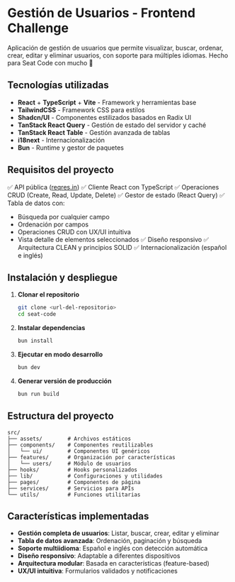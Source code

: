 # Gestión de Usuarios - Frontend Challenge

Aplicación de gestión de usuarios que permite visualizar, buscar, ordenar, crear, editar y eliminar usuarios, con soporte para múltiples idiomas.
Hecho para Seat Code con mucho :sparkling_heart:

## Tecnologías utilizadas

- **React** + **TypeScript** + **Vite** - Framework y herramientas base
- **TailwindCSS** - Framework CSS para estilos
- **Shadcn/UI** - Componentes estilizados basados en Radix UI
- **TanStack React Query** - Gestión de estado del servidor y caché
- **TanStack React Table** - Gestión avanzada de tablas
- **i18next** - Internacionalización
- **Bun** - Runtime y gestor de paquetes

## Requisitos del proyecto

✅ API pública ([reqres.in](https://reqres.in/))
✅ Cliente React con TypeScript
✅ Operaciones CRUD (Create, Read, Update, Delete)
✅ Gestor de estado (React Query)
✅ Tabla de datos con:
  - Búsqueda por cualquier campo
  - Ordenación por campos
  - Operaciones CRUD con UX/UI intuitiva
  - Vista detalle de elementos seleccionados
✅ Diseño responsivo
✅ Arquitectura CLEAN y principios SOLID
✅ Internacionalización (español e inglés)

## Instalación y despliegue

1. **Clonar el repositorio**
   ```bash
   git clone <url-del-repositorio>
   cd seat-code
   ```

2. **Instalar dependencias**
   ```bash
   bun install
   ```

3. **Ejecutar en modo desarrollo**
   ```bash
   bun dev
   ```

4. **Generar versión de producción**
   ```bash
   bun run build
   ```

## Estructura del proyecto

```
src/
├── assets/        # Archivos estáticos
├── components/    # Componentes reutilizables
│   └── ui/        # Componentes UI genéricos
├── features/      # Organización por características
│   └── users/     # Módulo de usuarios
├── hooks/         # Hooks personalizados
├── lib/           # Configuraciones y utilidades
├── pages/         # Componentes de página
├── services/      # Servicios para APIs
└── utils/         # Funciones utilitarias
```

## Características implementadas

- **Gestión completa de usuarios**: Listar, buscar, crear, editar y eliminar
- **Tabla de datos avanzada**: Ordenación, paginación y búsqueda
- **Soporte multiidioma**: Español e inglés con detección automática
- **Diseño responsivo**: Adaptable a diferentes dispositivos
- **Arquitectura modular**: Basada en características (feature-based)
- **UX/UI intuitiva**: Formularios validados y notificaciones
